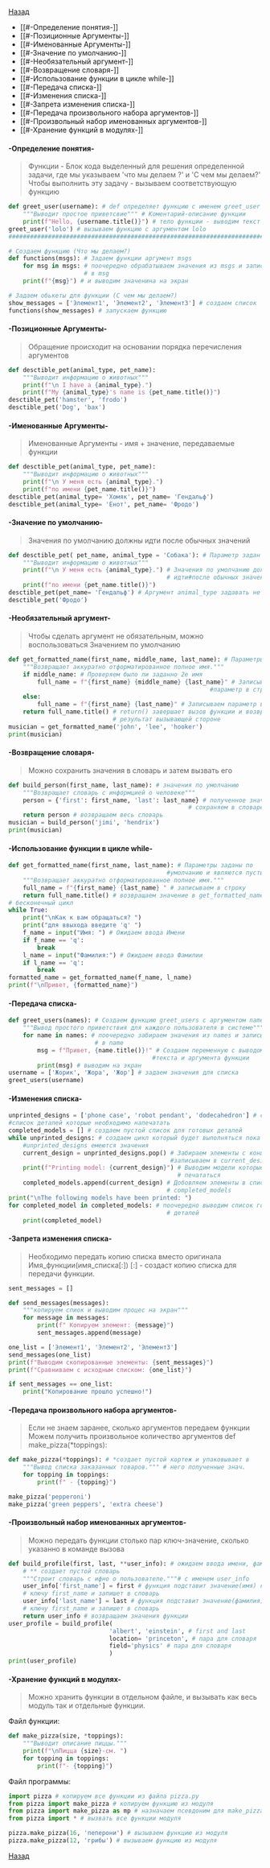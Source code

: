 [Назад](Конспект_Python.md)

* [[#-Определение понятия-]]
*  [[#-Позиционные Аргументы-]]
* [[#-Именованные Аргументы-]]
* [[#-Значение по умолчанию-]]
* [[#-Необязательный аргумент-]]
* [[#-Возвращение словаря-]]
* [[#-Использование функции в цикле while-]]
* [[#-Передача списка-]]
* [[#-Изменения списка-]]
* [[#-Запрета изменения списка-]]
* [[#-Передача произвольного набора аргументов-]]
* [[#-Произвольный набор именованных аргументов-]]
* [[#-Хранение функций в модулях-]]

#### -Определение понятия-

>Функции - Блок кода выделенный для решения определенной задачи, 
>где мы указываем 'что мы делаем ?' и 'С чем мы делаем?' 
>Чтобы выполнить эту задачу - вызываем соответствующую функцию

```python
def greet_user(username): # def определяет функцию с именем greet_user и #параметр username
	"""Выводит простое приветсвие""" # Коментарий-описание функции
	print(f"Hello, {username.title()}") # тело функции - выводим текст
greet_user('lolo') # вызываем функцию с аргументом lolo
###############################################################################

# Создаем функцию (Что мы делаем?)
def functions(msgs): # Задаем функции аргумент msgs
	for msg in msgs: # поочередно обрабатываем значения из msgs и записываем
					 # в msg
	print(f"{msg}") # и выводим значенина на экран

# Задаем обькеты для функции (С чем мы делаем?)
show_messages = ['Элемент1', 'Элемент2', 'Элемент3'] # создаем список
functions(show_messages) # запускаем функцию
```

#### -Позиционные Аргументы-

> Обращение происходит на основании порядка перечисления аргументов

```python
def desctible_pet(animal_type, pet_name):
	"""Выводит информацию о животных"""
	print(f"\n I have a {animal_type}.")
	print(f"My {animal_type}'s name is {pet_name.title()}")
desctible_pet('hamster', 'frodo')
desctible_pet('Dog', 'bax')
```

#### -Именованные Аргументы-

>  Именованные Аргументы - имя + значение, передаваемые функции

```python
def desctible_pet(animal_type, pet_name):
	"""Выводит информацию о животных"""
	print(f"\n У меня есть {animal_type}.")
	print(f"по имени {pet_name.title()}")
desctible_pet(animal_type= 'Хомяк', pet_name= 'Гендальф')
desctible_pet(animal_type= 'Енот', pet_name= 'Фродо')
```

#### -Значение по умолчанию-

> Значения по умолчанию должны идти после обычных значений

```python
def desctible_pet( pet_name, animal_type = 'Собака'): # Параметр задан по #умолчанию
	"""Выводит информацию о животных""" 
	print(f"\n У меня есть {animal_type}.") # Значения по умолчанию должны
											# идти#после обычных значений 
	print(f"по имени {pet_name.title()}")
desctible_pet(pet_name= 'Гендальф') # Аргумент animal_type задавать не нужно
desctible_pet('Фродо')
```

#### -Необязательный аргумент-

> Чтобы сделать аргумент не обязательным, можно воспользоваться  Значением по умолчанию

```python
def get_formatted_name(first_name, middle_name, last_name): # Параметры заданы #по умолчанию и являются пустыми
	"""Возвращает аккуратно отформатированное полное имя."""
	if middle_name: # Проверяем было ли заданно 2е имя
		full_name = f"{first_name} {middle_name} {last_name}" # Записываем   
														#параметр в строку
	else:
		full_name = f"{first_name} {last_name}" # Записываем параметр в строку
	return full_name.title() # return() завершает вызов функции и возвращает
							 # результат вызывающей стороне
musician = get_formatted_name('john', 'lee', 'hooker')
print(musician)
```

#### -Возвращение словаря-

>Можно сохранить значения в словарь и затем вызвать его

```python
def build_person(first_name, last_name): # значения по умолчанию
	"""Возвращает словарь с информцией о человеке"""
	person = {'first': first_name, 'last': last_name} # полученное значение 
												  # сохраняем в словаре
	return person # возвращаем весь словарь
musician = build_person('jimi', 'hendrix')
print(musician)
```

#### -Использование функции в цикле while-

```python
def get_formatted_name(first_name, last_name): # Параметры заданы по
                                            #умолчанию и являются пустыми
	"""Возвращает аккуратно отформатированное полное имя."""
	full_name = f"{first_name} {last_name} " # записываем в строку
	return full_name.title() # возвращаем значение в get_formatted_name
# бесконечный цикл
while True:
	print("\nКак к вам обращаться? ")
	print("для ввыхода введите 'q' ")
	f_name = input("Имя: ") # Ожидаем ввода Имени
	if f_name == 'q':
		break
	l_name = input("Фамилия:") # Ожидаем ввода Фамилии
	if l_name == 'q':
		break
formatted_name = get_formatted_name(f_name, l_name)
print(f"\nПривет, {formatted_name}")
```


#### -Передача списка-

```python
def greet_users(names): # Создаем функцию greet_users с аргументом names
	"""Вывод простого приветствия для каждого пользователя в системе"""
	for name in names: # поочередно забираем значения из names и записываем
						# в name
		msg = f"Привет, {name.title()}!" # Создаем переменную с выводом 
										#текста и аргумента функции
		print(msg) # выводим на экран
username = ['Жорик', 'Жора', 'Жор'] # задаем значения для списка
greet_users(username)
```

#### -Изменения списка-

```python
unprinted_designs = ['phone case', 'robot pendant', 'dodecahedron'] # создаем
#список деталей которые необходимо напечатать
completed_models = [] # создаем пустой список для готовых деталей
while unprinted_designs: # создаем цикл который будет выполняться пока в
	#unprinted_designs емеются значения
	current_design = unprinted_designs.pop() # Забираем элементы с конца и 
											 #записываем в current_design
	print(f"Printing model: {current_design}") # Выводим модели которые будут
											   # печататься
	completed_models.append(current_design) # Добовляем элементы в список 
											# completed_models
print("\nThe following models have been printed: ")
for completed_model in completed_models: # поочередно выводим список готовых 
											# деталей
	print(completed_model)
```

#### -Запрета изменения списка-

>  Необходимо передать копию списка вместо оригинала 
> Имя_функции(имя_списка[:])
>  [:] - создаст копию списка для передачи функции.

```python
sent_messages = []

def send_messages(messages):
	"""копируем спиок и выводим процес на экран"""
	for message in messages:
		print(f" Копируем элемент: {message}")
		sent_messages.append(message)

one_list = ['Элемент1', 'Элемент2', 'Элемент3']
send_messages(one_list)
print(f"Выводим скопированные элементы: {sent_messages}")
print(f"Сравниваем с исходным списком: {one_list}")

if sent_messages == one_list:
	print("Копирование прошло успешно!")
```

#### -Передача произвольного набора аргументов-

> Если не знаем заранее, сколько аргументов передаем функции 
> Можем получить произвольное количество аргументов
> def make_pizza(\*toppings):

```python
def make_pizza(*toppings): # *создает пустой кортеж и упаковывает в
	"""Вывод списка заказанных товаров.""" # него полученные знач.
	for topping in toppings:
		print(f" - {topping}")

make_pizza('pepperoni')
make_pizza('green peppers', 'extra cheese')
```

#### -Произвольный набор именованных аргументов-

>Можно передать функции столько пар ключ-значение, сколько 
> указанно в команде вызова

```python
def build_profile(first, last, **user_info): # ожидаем ввода имени, фамилии
	# ** создает пустой словарь
	"""Строит словарь с ифно о пользователе."""# с именем user_info
	user_info['first_name'] = first # функция подставит значение(имя) к
	# ключу first_name и запишет в словарь
	user_info['last_name'] = last # функция подставит значение(фамилия) к
	# ключу first_name и запишет в словарь
	return user_info # возвращаем значения функции
user_profile = build_profile(
							'albert', 'einstein', # first and last
							location= 'princeton', # пара для словаря
							field='physics' # пара для словаря
							)
print(user_profile)
```

#### -Хранение функций в модулях-

>Можно хранить функции в отдельном файле,
>и вызывать как весь модуль так и отдельные функции.

Файл функции:
```python
def make_pizza(size, *toppings):
	"""Выводит описание пиццы."""
	print(f"\nПицца {size}-см. ")
	for topping in toppings:
		print(f"- {topping}")
```

Файл программы:
```python
import pizza # копируем все функции из файла pizza.py
from pizza import make_pizza # копируем функцию из модуля
from pizza import make_pizza as mp # назначаем псевдоним для make_pizza
from pizza import * # вызвать все функции модуля

pizza.make_pizza(16, 'пеперони') # вызываем функцию из модуля
pizza.make_pizza(12, 'грибы') # вызываем функцию из модуля
```


[Назад](Конспект_Python.md)